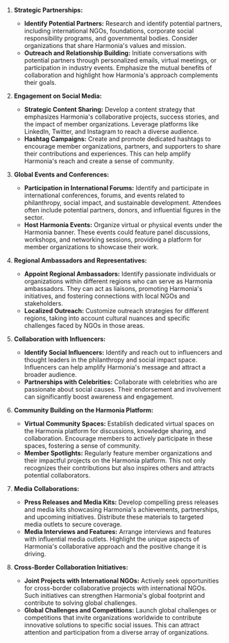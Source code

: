 1. **Strategic Partnerships:**
    
    - **Identify Potential Partners:** Research and identify potential partners, including international NGOs, foundations, corporate social responsibility programs, and governmental bodies. Consider organizations that share Harmonia's values and mission.
    - **Outreach and Relationship Building:** Initiate conversations with potential partners through personalized emails, virtual meetings, or participation in industry events. Emphasize the mutual benefits of collaboration and highlight how Harmonia's approach complements their goals.
2. **Engagement on Social Media:**
    
    - **Strategic Content Sharing:** Develop a content strategy that emphasizes Harmonia's collaborative projects, success stories, and the impact of member organizations. Leverage platforms like LinkedIn, Twitter, and Instagram to reach a diverse audience.
    - **Hashtag Campaigns:** Create and promote dedicated hashtags to encourage member organizations, partners, and supporters to share their contributions and experiences. This can help amplify Harmonia's reach and create a sense of community.
3. **Global Events and Conferences:**
    
    - **Participation in International Forums:** Identify and participate in international conferences, forums, and events related to philanthropy, social impact, and sustainable development. Attendees often include potential partners, donors, and influential figures in the sector.
    - **Host Harmonia Events:** Organize virtual or physical events under the Harmonia banner. These events could feature panel discussions, workshops, and networking sessions, providing a platform for member organizations to showcase their work.
4. **Regional Ambassadors and Representatives:**
    
    - **Appoint Regional Ambassadors:** Identify passionate individuals or organizations within different regions who can serve as Harmonia ambassadors. They can act as liaisons, promoting Harmonia's initiatives, and fostering connections with local NGOs and stakeholders.
    - **Localized Outreach:** Customize outreach strategies for different regions, taking into account cultural nuances and specific challenges faced by NGOs in those areas.
5. **Collaboration with Influencers:**
    
    - **Identify Social Influencers:** Identify and reach out to influencers and thought leaders in the philanthropy and social impact space. Influencers can help amplify Harmonia's message and attract a broader audience.
    - **Partnerships with Celebrities:** Collaborate with celebrities who are passionate about social causes. Their endorsement and involvement can significantly boost awareness and engagement.
6. **Community Building on the Harmonia Platform:**
    
    - **Virtual Community Spaces:** Establish dedicated virtual spaces on the Harmonia platform for discussions, knowledge sharing, and collaboration. Encourage members to actively participate in these spaces, fostering a sense of community.
    - **Member Spotlights:** Regularly feature member organizations and their impactful projects on the Harmonia platform. This not only recognizes their contributions but also inspires others and attracts potential collaborators.
7. **Media Collaborations:**
    
    - **Press Releases and Media Kits:** Develop compelling press releases and media kits showcasing Harmonia's achievements, partnerships, and upcoming initiatives. Distribute these materials to targeted media outlets to secure coverage.
    - **Media Interviews and Features:** Arrange interviews and features with influential media outlets. Highlight the unique aspects of Harmonia's collaborative approach and the positive change it is driving.
8. **Cross-Border Collaboration Initiatives:**
    
    - **Joint Projects with International NGOs:** Actively seek opportunities for cross-border collaborative projects with international NGOs. Such initiatives can strengthen Harmonia's global footprint and contribute to solving global challenges.
    - **Global Challenges and Competitions:** Launch global challenges or competitions that invite organizations worldwide to contribute innovative solutions to specific social issues. This can attract attention and participation from a diverse array of organizations.